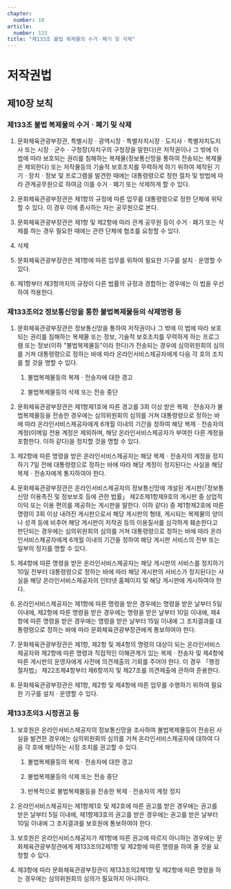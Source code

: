 ```yaml
---
chapter:
  number: 10
article:
  number: 133
title: "제133조 불법 복제물의 수거ㆍ폐기 및 삭제"
---
```

# 저작권법

## 제10장 보칙

### 제133조 불법 복제물의 수거ㆍ폐기 및 삭제

1. 문화체육관광부장관, 특별시장ㆍ광역시장ㆍ특별자치시장ㆍ도지사ㆍ특별자치도지사 또는 시장ㆍ군수ㆍ구청장(자치구의 구청장을 말한다)은 저작권이나 그 밖에 이 법에 따라 보호되는 권리를 침해하는 복제물(정보통신망을 통하여 전송되는 복제물은 제외한다) 또는 저작물등의 기술적 보호조치를 무력하게 하기 위하여 제작된 기기ㆍ장치ㆍ정보 및 프로그램을 발견한 때에는 대통령령으로 정한 절차 및 방법에 따라 관계공무원으로 하여금 이를 수거ㆍ폐기 또는 삭제하게 할 수 있다.

2. 문화체육관광부장관은 제1항의 규정에 따른 업무를 대통령령으로 정한 단체에 위탁할 수 있다. 이 경우 이에 종사하는 자는 공무원으로 본다.

3. 문화체육관광부장관은 제1항 및 제2항에 따라 관계 공무원 등이 수거ㆍ폐기 또는 삭제를 하는 경우 필요한 때에는 관련 단체에 협조를 요청할 수 있다.

4. 삭제

5. 문화체육관광부장관은 제1항에 따른 업무를 위하여 필요한 기구를 설치ㆍ운영할 수 있다.

6. 제1항부터 제3항까지의 규정이 다른 법률의 규정과 경합하는 경우에는 이 법을 우선하여 적용한다.

### 제133조의2 정보통신망을 통한 불법복제물등의 삭제명령 등

1. 문화체육관광부장관은 정보통신망을 통하여 저작권이나 그 밖에 이 법에 따라 보호되는 권리를 침해하는 복제물 또는 정보, 기술적 보호조치를 무력하게 하는 프로그램 또는 정보(이하 "불법복제물등"이라 한다)가 전송되는 경우에 심의위원회의 심의를 거쳐 대통령령으로 정하는 바에 따라 온라인서비스제공자에게 다음 각 호의 조치를 할 것을 명할 수 있다.

    1. 불법복제물등의 복제ㆍ전송자에 대한 경고

    2. 불법복제물등의 삭제 또는 전송 중단

2. 문화체육관광부장관은 제1항제1호에 따른 경고를 3회 이상 받은 복제ㆍ전송자가 불법복제물등을 전송한 경우에는 심의위원회의 심의를 거쳐 대통령령으로 정하는 바에 따라 온라인서비스제공자에게 6개월 이내의 기간을 정하여 해당 복제ㆍ전송자의 계정(이메일 전용 계정은 제외하며, 해당 온라인서비스제공자가 부여한 다른 계정을 포함한다. 이하 같다)을 정지할 것을 명할 수 있다.

3. 제2항에 따른 명령을 받은 온라인서비스제공자는 해당 복제ㆍ전송자의 계정을 정지하기 7일 전에 대통령령으로 정하는 바에 따라 해당 계정이 정지된다는 사실을 해당 복제ㆍ전송자에게 통지하여야 한다.

4. 문화체육관광부장관은 온라인서비스제공자의 정보통신망에 개설된 게시판(「정보통신망 이용촉진 및 정보보호 등에 관한 법률」 제2조제1항제9호의 게시판 중 상업적 이익 또는 이용 편의를 제공하는 게시판을 말한다. 이하 같다) 중 제1항제2호에 따른 명령이 3회 이상 내려진 게시판으로서 해당 게시판의 형태, 게시되는 복제물의 양이나 성격 등에 비추어 해당 게시판이 저작권 등의 이용질서를 심각하게 훼손한다고 판단되는 경우에는 심의위원회의 심의를 거쳐 대통령령으로 정하는 바에 따라 온라인서비스제공자에게 6개월 이내의 기간을 정하여 해당 게시판 서비스의 전부 또는 일부의 정지를 명할 수 있다.
5. 제4항에 따른 명령을 받은 온라인서비스제공자는 해당 게시판의 서비스를 정지하기 10일 전부터 대통령령으로 정하는 바에 따라 해당 게시판의 서비스가 정지된다는 사실을 해당 온라인서비스제공자의 인터넷 홈페이지 및 해당 게시판에 게시하여야 한다.

6. 온라인서비스제공자는 제1항에 따른 명령을 받은 경우에는 명령을 받은 날부터 5일 이내에, 제2항에 따른 명령을 받은 경우에는 명령을 받은 날부터 10일 이내에, 제4항에 따른 명령을 받은 경우에는 명령을 받은 날부터 15일 이내에 그 조치결과를 대통령령으로 정하는 바에 따라 문화체육관광부장관에게 통보하여야 한다.

7. 문화체육관광부장관은 제1항, 제2항 및 제4항의 명령의 대상이 되는 온라인서비스제공자와 제2항에 따른 명령과 직접적인 이해관계가 있는 복제ㆍ전송자 및 제4항에 따른 게시판의 운영자에게 사전에 의견제출의 기회를 주어야 한다. 이 경우 「행정절차법」 제22조제4항부터 제6항까지 및 제27조를 의견제출에 관하여 준용한다.

8. 문화체육관광부장관은 제1항, 제2항 및 제4항에 따른 업무를 수행하기 위하여 필요한 기구를 설치ㆍ운영할 수 있다.

### 제133조의3 시정권고 등

1. 보호원은 온라인서비스제공자의 정보통신망을 조사하여 불법복제물등이 전송된 사실을 발견한 경우에는 심의위원회의 심의를 거쳐 온라인서비스제공자에 대하여 다음 각 호에 해당하는 시정 조치를 권고할 수 있다.

    1. 불법복제물등의 복제ㆍ전송자에 대한 경고

    2. 불법복제물등의 삭제 또는 전송 중단

    3. 반복적으로 불법복제물등을 전송한 복제ㆍ전송자의 계정 정지

2. 온라인서비스제공자는 제1항제1호 및 제2호에 따른 권고를 받은 경우에는 권고를 받은 날부터 5일 이내에, 제1항제3호의 권고를 받은 경우에는 권고를 받은 날부터 10일 이내에 그 조치결과를 보호원에 통보하여야 한다.

3. 보호원은 온라인서비스제공자가 제1항에 따른 권고에 따르지 아니하는 경우에는 문화체육관광부장관에게 제133조의2제1항 및 제2항에 따른 명령을 하여 줄 것을 요청할 수 있다.

4. 제3항에 따라 문화체육관광부장관이 제133조의2제1항 및 제2항에 따른 명령을 하는 경우에는 심의위원회의 심의가 필요하지 아니하다.
